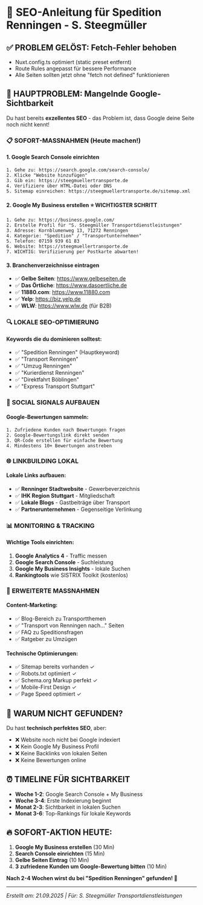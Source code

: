 # 🚛 SEO-Anleitung für Spedition Renningen - S. Steegmüller

## ✅ **PROBLEM GELÖST: Fetch-Fehler behoben**
- Nuxt.config.ts optimiert (static preset entfernt)
- Route Rules angepasst für bessere Performance
- Alle Seiten sollten jetzt ohne "fetch not defined" funktionieren

## 🎯 **HAUPTPROBLEM: Mangelnde Google-Sichtbarkeit**

Du hast bereits **exzellentes SEO** - das Problem ist, dass Google deine Seite noch nicht kennt!

### 📋 **SOFORT-MASSNAHMEN (Heute machen!)**

#### 1. **Google Search Console einrichten**
```
1. Gehe zu: https://search.google.com/search-console/
2. Klicke "Website hinzufügen"
3. Gib ein: https://steegmuellertransporte.de
4. Verifiziere über HTML-Datei oder DNS
5. Sitemap einreichen: https://steegmuellertransporte.de/sitemap.xml
```

#### 2. **Google My Business erstellen** ⭐ **WICHTIGSTER SCHRITT**
```
1. Gehe zu: https://business.google.com/
2. Erstelle Profil für "S. Steegmüller Transportdienstleistungen"
3. Adresse: Kornblumenweg 13, 71272 Renningen
4. Kategorie: "Spedition" / "Transportunternehmen"
5. Telefon: 07159 939 61 83
6. Website: https://steegmuellertransporte.de
7. WICHTIG: Verifizierung per Postkarte abwarten!
```

#### 3. **Branchenverzeichnisse eintragen**
- ✅ **Gelbe Seiten**: https://www.gelbeseiten.de
- ✅ **Das Örtliche**: https://www.dasoertliche.de
- ✅ **11880.com**: https://www.11880.com
- ✅ **Yelp**: https://biz.yelp.de
- ✅ **WLW**: https://www.wlw.de (für B2B)

### 🔍 **LOKALE SEO-OPTIMIERUNG**

#### Keywords die du dominieren solltest:
- ✅ "Spedition Renningen" (Hauptkeyword)
- ✅ "Transport Renningen"
- ✅ "Umzug Renningen"
- ✅ "Kurierdienst Renningen"
- ✅ "Direktfahrt Böblingen"
- ✅ "Express Transport Stuttgart"

### 📱 **SOCIAL SIGNALS AUFBAUEN**

#### Google-Bewertungen sammeln:
```
1. Zufriedene Kunden nach Bewertungen fragen
2. Google-Bewertungslink direkt senden
3. QR-Code erstellen für einfache Bewertung
4. Mindestens 10+ Bewertungen anstreben
```

### 🌐 **LINKBUILDING LOKAL**

#### Lokale Links aufbauen:
- ✅ **Renninger Stadtwebsite** - Gewerbeverzeichnis
- ✅ **IHK Region Stuttgart** - Mitgliedschaft
- ✅ **Lokale Blogs** - Gastbeiträge über Transport
- ✅ **Partnerunternehmen** - Gegenseitige Verlinkung

### 📊 **MONITORING & TRACKING**

#### Wichtige Tools einrichten:
1. **Google Analytics 4** - Traffic messen
2. **Google Search Console** - Suchleistung
3. **Google My Business Insights** - lokale Suchen
4. **Rankingtools** wie SISTRIX Toolkit (kostenlos)

### 🚀 **ERWEITERTE MASSNAHMEN**

#### Content-Marketing:
- ✅ Blog-Bereich zu Transportthemen
- ✅ "Transport von Renningen nach..." Seiten
- ✅ FAQ zu Speditionsfragen
- ✅ Ratgeber zu Umzügen

#### Technische Optimierungen:
- ✅ Sitemap bereits vorhanden ✓
- ✅ Robots.txt optimiert ✓
- ✅ Schema.org Markup perfekt ✓
- ✅ Mobile-First Design ✓
- ✅ Page Speed optimiert ✓

## 🎯 **WARUM NICHT GEFUNDEN?**

Du hast **technisch perfektes SEO**, aber:
- ❌ Website noch nicht bei Google indexiert
- ❌ Kein Google My Business Profil
- ❌ Keine Backlinks von lokalen Seiten
- ❌ Keine Bewertungen online

## ⏰ **TIMELINE FÜR SICHTBARKEIT**

- **Woche 1-2**: Google Search Console + My Business
- **Woche 3-4**: Erste Indexierung beginnt
- **Monat 2-3**: Sichtbarkeit in lokalen Suchen
- **Monat 3-6**: Top-Rankings für lokale Keywords

## 🔥 **SOFORT-AKTION HEUTE:**

1. **Google My Business erstellen** (30 Min)
2. **Search Console einrichten** (15 Min)
3. **Gelbe Seiten Eintrag** (10 Min)
4. **3 zufriedene Kunden um Google-Bewertung bitten** (10 Min)

**Nach 2-4 Wochen wirst du bei "Spedition Renningen" gefunden! 🎯**

---
*Erstellt am: 21.09.2025 | Für: S. Steegmüller Transportdienstleistungen*